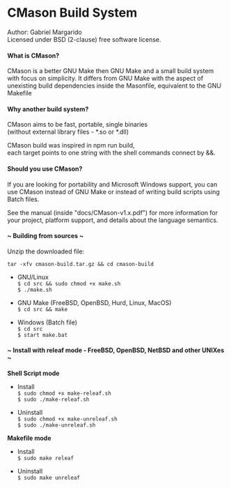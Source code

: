 # CMason Build System
Author: Gabriel Margarido  
Licensed under BSD (2-clause) free software license.


#### What is CMason?
CMason is a better GNU Make then GNU Make and a small build system with focus on simplicity. It differs from GNU Make with the aspect of unexisting build dependencies inside the Masonfile, equivalent to the GNU Makefile

#### Why another build system?
CMason aims to be fast, portable, single binaries  
(without external library files - *.so or *.dll)

CMason build was inspired in npm run build,  
each target points to one string with the shell commands connect by &&.

#### Should you use CMason?
If you are looking for portability and Microsoft Windows support, you can use CMason instead of GNU Make or instead of writing build scripts using Batch files.

See the manual (inside "docs/CMason-v1.x.pdf") for more information for your project, platform support, and details about the language semantics.


#### ~ Building from sources ~
Unzip the downloaded file:

```tar -xfv cmason-build.tar.gz && cd cmason-build```  

- GNU/Linux  
  ```$ cd src && sudo chmod +x make.sh```  
  ```$ ./make.sh```  
  
- GNU Make (FreeBSD, OpenBSD, Hurd, Linux, MacOS)  
  ```$ cd src && make```  
  
- Windows (Batch file)  
  ```$ cd src```  
  ```$ start make.bat```  
  
  
    
#### ~ Install with releaf mode - FreeBSD, OpenBSD, NetBSD and other UNIXes ~ 
__Shell Script mode__  
- Install  
```$ sudo chmod +x make-releaf.sh```  
```$ sudo ./make-releaf.sh```  

- Uninstall  
```$ sudo chmod +x make-unreleaf.sh```  
```$ sudo ./make-unreleaf.sh```   


__Makefile mode__  
- Install  
```$ sudo make releaf```  

- Uninstall  
```$ sudo make unreleaf```   

